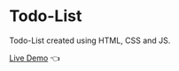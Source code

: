 # Todo-List

Todo-List created using HTML, CSS and JS.  

[Live Demo](https://tylermommsen.github.io/Todo-List/) 👈
